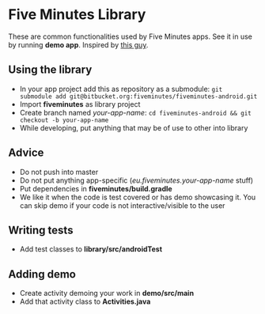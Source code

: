 # Five Minutes Library

These are common functionalities used by Five Minutes apps. See it in use by running **demo app**. Inspired by [this guy](http://www.matkostankovic.com/repository/images/_variations/3/3/3361562781e9d349d15df3cf4461229f_medium.jpg).

## Using the library

* In your app project add this as repository as a submodule: `git submodule add git@bitbucket.org:fiveminutes/fiveminutes-android.git`
* Import **fiveminutes** as library project
* Create branch named _your-app-name_: `cd fiveminutes-android && git checkout -b your-app-name`
* While developing, put anything that may be of use to other into library

## Advice

* Do not push into master
* Do not put anything app-specific (_eu.fiveminutes.your-app-name_ stuff)
* Put dependencies in **fiveminutes/build.gradle**
* We like it when the code is test covered or has demo showcasing it. You can skip demo if your code is not interactive/visible to the user

## Writing tests

* Add test classes to **library/src/androidTest**

## Adding demo

* Create activity demoing your work in **demo/src/main**
* Add that activity class to **Activities.java**